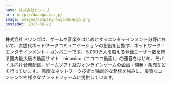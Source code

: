 ```yaml
---
name: 株式会社ドワンゴ
url: http://dwango.co.jp/
image: images/company-logo/dwango.png
postedAt: 2017-09-22
---
```


株式会社ドワンゴは、ゲームや音楽をはじめとするエンタテインメント分野において、次世代ネットワークコミュニケーションの創出を目指す、ネットワーク・エンタテインメント・カンパニーです。 5,000万人を超える登録ユーザー数を誇る国内最大級の動画サイト「niconico（ニコニコ動画）」の運営をはじめ、モバイル向け音楽配信、ゲームソフト及びオンラインゲームの企画・開発・販売などを行っています。 高度なネットワーク技術と独創的な発想を強みに、良質なコンテンツを様々なプラットフォームに提供しています。


